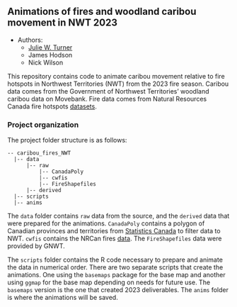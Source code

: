 
## Animations of fires and woodland caribou movement in NWT 2023

- Authors:
  - [Julie W. Turner](https://www.julwturner.com)
  - James Hodson
  - Nick Wilson

This repository contains code to animate caribou movement relative to
fire hotspots in Northwest Territories (NWT) from the 2023 fire season.
Caribou data comes from the Government of Northwest Territories’
woodland caribou data on Movebank. Fire data comes from Natural
Resources Canada fire hotspots
[datasets](https://cwfis.cfs.nrcan.gc.ca/datamart).

### Project organization

The project folder structure is as follows:

``` src
-- caribou_fires_NWT
  |-- data
      |-- raw
          |-- CanadaPoly
          |-- cwfis
          |-- FireShapefiles
      |-- derived
  |-- scripts
  |-- anims
```

The `data` folder contains `raw` data from the source, and the `derived`
data that were prepared for the animations. `CanadaPoly` contains a
polygon of Canadian provinces and territories from [Statistics
Canada](https://www12.statcan.gc.ca/census-recensement/2021/geo/sip-pis/boundary-limites/index2021-eng.cfm?year=21)
to filter data to NWT. `cwfis` contains the NRCan fires
[data](https://cwfis.cfs.nrcan.gc.ca/datamart). The `FireShapefiles`
data were provided by GNWT.

The `scripts` folder contains the R code necessary to prepare and
animate the data in numerical order. There are two separate scripts that
create the animations. One using the `basemaps` package for the base map
and another using `ggmap` for the base map depending on needs for future
use. The `basemaps` version is the one that created 2023 deliverables.
The `anims` folder is where the animations will be saved.
